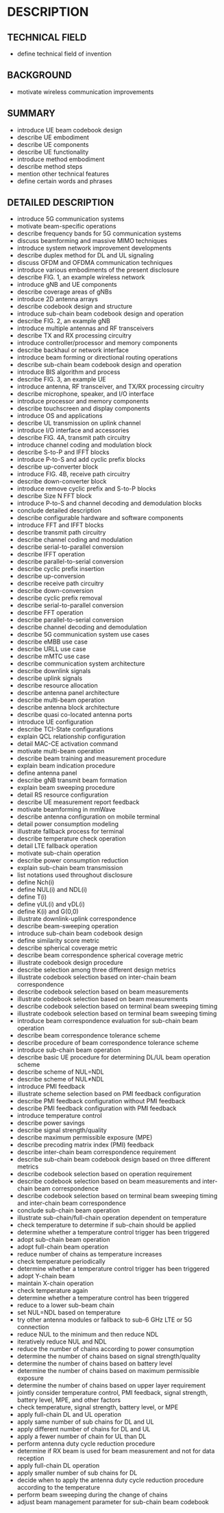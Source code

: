 # DESCRIPTION

## TECHNICAL FIELD

- define technical field of invention

## BACKGROUND

- motivate wireless communication improvements

## SUMMARY

- introduce UE beam codebook design
- describe UE embodiment
- describe UE components
- describe UE functionality
- introduce method embodiment
- describe method steps
- mention other technical features
- define certain words and phrases

## DETAILED DESCRIPTION

- introduce 5G communication systems
- motivate beam-specific operations
- describe frequency bands for 5G communication systems
- discuss beamforming and massive MIMO techniques
- introduce system network improvement developments
- describe duplex method for DL and UL signaling
- discuss OFDM and OFDMA communication techniques
- introduce various embodiments of the present disclosure
- describe FIG. 1, an example wireless network
- introduce gNB and UE components
- describe coverage areas of gNBs
- introduce 2D antenna arrays
- describe codebook design and structure
- introduce sub-chain beam codebook design and operation
- describe FIG. 2, an example gNB
- introduce multiple antennas and RF transceivers
- describe TX and RX processing circuitry
- introduce controller/processor and memory components
- describe backhaul or network interface
- introduce beam forming or directional routing operations
- describe sub-chain beam codebook design and operation
- introduce BIS algorithm and process
- describe FIG. 3, an example UE
- introduce antenna, RF transceiver, and TX/RX processing circuitry
- describe microphone, speaker, and I/O interface
- introduce processor and memory components
- describe touchscreen and display components
- introduce OS and applications
- describe UL transmission on uplink channel
- introduce I/O interface and accessories
- describe FIG. 4A, transmit path circuitry
- introduce channel coding and modulation block
- describe S-to-P and IFFT blocks
- introduce P-to-S and add cyclic prefix blocks
- describe up-converter block
- introduce FIG. 4B, receive path circuitry
- describe down-converter block
- introduce remove cyclic prefix and S-to-P blocks
- describe Size N FFT block
- introduce P-to-S and channel decoding and demodulation blocks
- conclude detailed description
- describe configurable hardware and software components
- introduce FFT and IFFT blocks
- describe transmit path circuitry
- describe channel coding and modulation
- describe serial-to-parallel conversion
- describe IFFT operation
- describe parallel-to-serial conversion
- describe cyclic prefix insertion
- describe up-conversion
- describe receive path circuitry
- describe down-conversion
- describe cyclic prefix removal
- describe serial-to-parallel conversion
- describe FFT operation
- describe parallel-to-serial conversion
- describe channel decoding and demodulation
- describe 5G communication system use cases
- describe eMBB use case
- describe URLL use case
- describe mMTC use case
- describe communication system architecture
- describe downlink signals
- describe uplink signals
- describe resource allocation
- describe antenna panel architecture
- describe multi-beam operation
- describe antenna block architecture
- describe quasi co-located antenna ports
- introduce UE configuration
- describe TCI-State configurations
- explain QCL relationship configuration
- detail MAC-CE activation command
- motivate multi-beam operation
- describe beam training and measurement procedure
- explain beam indication procedure
- define antenna panel
- describe gNB transmit beam formation
- explain beam sweeping procedure
- detail RS resource configuration
- describe UE measurement report feedback
- motivate beamforming in mmWave
- describe antenna configuration on mobile terminal
- detail power consumption modeling
- illustrate fallback process for terminal
- describe temperature check operation
- detail LTE fallback operation
- motivate sub-chain operation
- describe power consumption reduction
- explain sub-chain beam transmission
- list notations used throughout disclosure
- define Nch(i)
- define NUL(i) and NDL(i)
- define T(i)
- define γUL(i) and γDL(i)
- define K(i) and G(0,0)
- illustrate downlink-uplink correspondence
- describe beam-sweeping operation
- introduce sub-chain beam codebook design
- define similarity score metric
- describe spherical coverage metric
- describe beam correspondence spherical coverage metric
- illustrate codebook design procedure
- describe selection among three different design metrics
- illustrate codebook selection based on inter-chain beam correspondence
- describe codebook selection based on beam measurements
- illustrate codebook selection based on beam measurements
- describe codebook selection based on terminal beam sweeping timing
- illustrate codebook selection based on terminal beam sweeping timing
- introduce beam correspondence evaluation for sub-chain beam operation
- describe beam correspondence tolerance scheme
- describe procedure of beam correspondence tolerance scheme
- introduce sub-chain beam operation
- describe basic UE procedure for determining DL/UL beam operation scheme
- describe scheme of NUL=NDL
- describe scheme of NUL≠NDL
- introduce PMI feedback
- illustrate scheme selection based on PMI feedback configuration
- describe PMI feedback configuration without PMI feedback
- describe PMI feedback configuration with PMI feedback
- introduce temperature control
- describe power savings
- describe signal strength/quality
- describe maximum permissible exposure (MPE)
- describe precoding matrix index (PMI) feedback
- describe inter-chain beam correspondence requirement
- describe sub-chain beam codebook design based on three different metrics
- describe codebook selection based on operation requirement
- describe codebook selection based on beam measurements and inter-chain beam correspondence
- describe codebook selection based on terminal beam sweeping timing and inter-chain beam correspondence
- conclude sub-chain beam operation
- illustrate sub-chain/full-chain operation dependent on temperature
- check temperature to determine if sub-chain should be applied
- determine whether a temperature control trigger has been triggered
- adopt sub-chain beam operation
- adopt full-chain beam operation
- reduce number of chains as temperature increases
- check temperature periodically
- determine whether a temperature control trigger has been triggered
- adopt Y-chain beam
- maintain X-chain operation
- check temperature again
- determine whether a temperature control has been triggered
- reduce to a lower sub-beam chain
- set NUL=NDL based on temperature
- try other antenna modules or fallback to sub-6 GHz LTE or 5G connection
- reduce NUL to the minimum and then reduce NDL
- iteratively reduce NUL and NDL
- reduce the number of chains according to power consumption
- determine the number of chains based on signal strength/quality
- determine the number of chains based on battery level
- determine the number of chains based on maximum permissible exposure
- determine the number of chains based on upper layer requirement
- jointly consider temperature control, PMI feedback, signal strength, battery level, MPE, and other factors
- check temperature, signal strength, battery level, or MPE
- apply full-chain DL and UL operation
- apply same number of sub chains for DL and UL
- apply different number of chains for DL and UL
- apply a fewer number of chain for UL than DL
- perform antenna duty cycle reduction procedure
- determine if RX beam is used for beam measurement and not for data reception
- apply full-chain DL operation
- apply smaller number of sub chains for DL
- decide when to apply the antenna duty cycle reduction procedure according to the temperature
- perform beam sweeping during the change of chains
- adjust beam management parameter for sub-chain beam codebook

